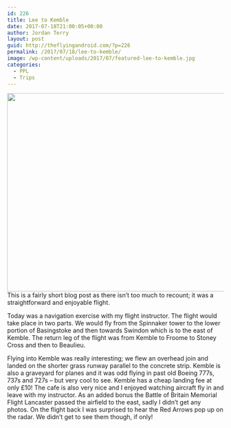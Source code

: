 ```yaml
---
id: 226
title: Lee to Kemble
date: 2017-07-18T21:00:05+00:00
author: Jordan Terry
layout: post
guid: http://theflyingandroid.com/?p=226
permalink: /2017/07/18/lee-to-kemble/
image: /wp-content/uploads/2017/07/featured-lee-to-kemble.jpg
categories:
  - PPL
  - Trips
---
```

<img loading="lazy" src="http://theflyingandroid.com/wp-content/uploads/2017/07/featured-lee-to-kemble-1024x461.jpg" alt="" width="1024" height="461" class="alignnone size-large wp-image-227" srcset="http://theflyingandroid.com/wp-content/uploads/2017/07/featured-lee-to-kemble-1024x461.jpg 1024w, http://theflyingandroid.com/wp-content/uploads/2017/07/featured-lee-to-kemble-300x135.jpg 300w, http://theflyingandroid.com/wp-content/uploads/2017/07/featured-lee-to-kemble-768x346.jpg 768w, http://theflyingandroid.com/wp-content/uploads/2017/07/featured-lee-to-kemble.jpg 2000w" sizes="(max-width: 1024px) 100vw, 1024px" />  
This is a fairly short blog post as there isn’t too much to recount; it was a straightforward and enjoyable flight. 

Today was a navigation exercise with my flight instructor. The flight would take place in two parts. We would fly from the Spinnaker tower to the lower portion of Basingstoke and then towards Swindon which is to the east of Kemble. The return leg of the flight was from Kemble to Froome to Stoney Cross and then to Beaulieu. 

Flying into Kemble was really interesting; we flew an overhead join and landed on the shorter grass runway parallel to the concrete strip. Kemble is also a graveyard for planes and it was odd flying in past old Boeing 777s, 737s and 727s &#8211; but very cool to see. Kemble has a cheap landing fee at only £10! The cafe is also very nice and I enjoyed watching aircraft fly in and leave with my instructor. As an added bonus the Battle of Britain Memorial Flight Lancaster passed the airfield to the east, sadly I didn’t get any photos. On the flight back I was surprised to hear the Red Arrows pop up on the radar. We didn’t get to see them though, if only!